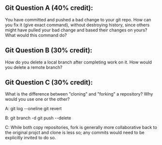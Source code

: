 ## Git Question A (40% credit):

You have committed and pushed a bad change to your git repo.  How can you fix it (give exact command), without destroying history, since others might have pulled your bad change and based their changes on yours?  What would this command do?

## Git Question B (30% credit):

How do you delete a local branch after completing work on it.  How would you delete a remote branch?

## Git Question C (30% credit):

What is the difference between "cloning" and "forking" a repository?  Why would you use one or the other?

A:
git log --oneline
git revert <unwanted commit hash>

B:
git branch -d 
git push <name> --delete <branch>

C:
While both copy repositories, fork is generally more collaborative back to the original projct and clone is less so; any commits would need to be explicitly invited to do so.

